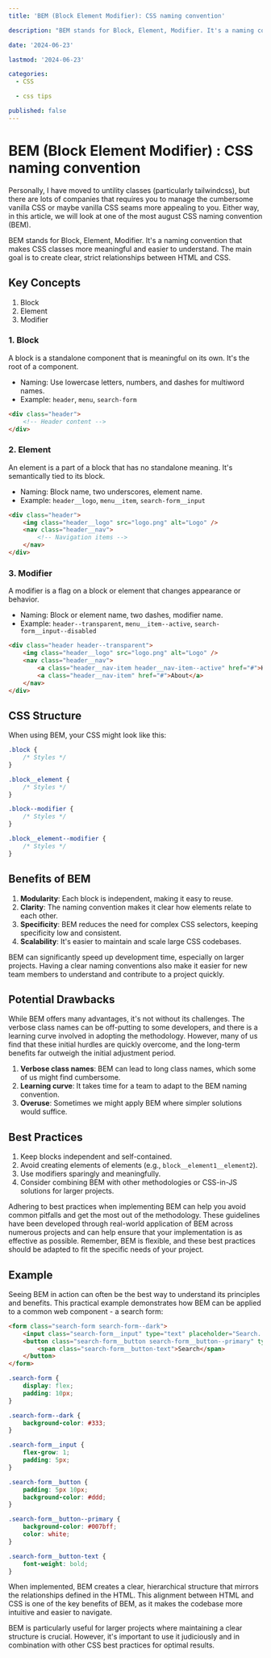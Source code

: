 ```yaml
---
title: 'BEM (Block Element Modifier): CSS naming convention'

description: "BEM stands for Block, Element, Modifier. It's a naming convention that makes CSS classes more meaningful and easier to understand. The main goal is to create clear, strict relationships between HTML and CSS."

date: '2024-06-23'

lastmod: '2024-06-23'

categories:
  - CSS

  - css tips

published: false
---
```


# BEM (Block Element Modifier) : CSS naming convention

Personally, I have moved to untility classes (particularly tailwindcss), but there are lots of companies that requires you to manage the cumbersome vanilla CSS or maybe vanilla CSS seams more appealing to you. Either way, in this article, we will look at one of the most august CSS naming convention (BEM).

BEM stands for Block, Element, Modifier. It's a naming convention that makes CSS classes more meaningful and easier to understand. The main goal is to create clear, strict relationships between HTML and CSS.

## Key Concepts

1. Block
2. Element
3. Modifier

### 1. Block

A block is a standalone component that is meaningful on its own. It's the root of a component.

- Naming: Use lowercase letters, numbers, and dashes for multiword names.
- Example: `header`, `menu`, `search-form`

```html
<div class="header">
	<!-- Header content -->
</div>
```

### 2. Element

An element is a part of a block that has no standalone meaning. It's semantically tied to its block.

- Naming: Block name, two underscores, element name.
- Example: `header__logo`, `menu__item`, `search-form__input`

```html
<div class="header">
	<img class="header__logo" src="logo.png" alt="Logo" />
	<nav class="header__nav">
		<!-- Navigation items -->
	</nav>
</div>
```

### 3. Modifier

A modifier is a flag on a block or element that changes appearance or behavior.

- Naming: Block or element name, two dashes, modifier name.
- Example: `header--transparent`, `menu__item--active`, `search-form__input--disabled`

```html
<div class="header header--transparent">
	<img class="header__logo" src="logo.png" alt="Logo" />
	<nav class="header__nav">
		<a class="header__nav-item header__nav-item--active" href="#">Home</a>
		<a class="header__nav-item" href="#">About</a>
	</nav>
</div>
```

## CSS Structure

When using BEM, your CSS might look like this:

```css
.block {
	/* Styles */
}

.block__element {
	/* Styles */
}

.block--modifier {
	/* Styles */
}

.block__element--modifier {
	/* Styles */
}
```

## Benefits of BEM

1. **Modularity**: Each block is independent, making it easy to reuse.
2. **Clarity**: The naming convention makes it clear how elements relate to each other.
3. **Specificity**: BEM reduces the need for complex CSS selectors, keeping specificity low and consistent.
4. **Scalability**: It's easier to maintain and scale large CSS codebases.

BEM can significantly speed up development time, especially on larger projects. Having a clear naming conventions also make it easier for new team members to understand and contribute to a project quickly.

## Potential Drawbacks

While BEM offers many advantages, it's not without its challenges. The verbose class names can be off-putting to some developers, and there is a learning curve involved in adopting the methodology. However, many of us find that these initial hurdles are quickly overcome, and the long-term benefits far outweigh the initial adjustment period.

1. **Verbose class names**: BEM can lead to long class names, which some of us might find cumbersome.
2. **Learning curve**: It takes time for a team to adapt to the BEM naming convention.
3. **Overuse**: Sometimes we might apply BEM where simpler solutions would suffice.

## Best Practices

1. Keep blocks independent and self-contained.
2. Avoid creating elements of elements (e.g., `block__element1__element2`).
3. Use modifiers sparingly and meaningfully.
4. Consider combining BEM with other methodologies or CSS-in-JS solutions for larger projects.

Adhering to best practices when implementing BEM can help you avoid common pitfalls and get the most out of the methodology. These guidelines have been developed through real-world application of BEM across numerous projects and can help ensure that your implementation is as effective as possible. Remember, BEM is flexible, and these best practices should be adapted to fit the specific needs of your project.

## Example

Seeing BEM in action can often be the best way to understand its principles and benefits. This practical example demonstrates how BEM can be applied to a common web component - a search form:

```html
<form class="search-form search-form--dark">
	<input class="search-form__input" type="text" placeholder="Search..." />
	<button class="search-form__button search-form__button--primary" type="submit">
		<span class="search-form__button-text">Search</span>
	</button>
</form>
```

```css
.search-form {
	display: flex;
	padding: 10px;
}

.search-form--dark {
	background-color: #333;
}

.search-form__input {
	flex-grow: 1;
	padding: 5px;
}

.search-form__button {
	padding: 5px 10px;
	background-color: #ddd;
}

.search-form__button--primary {
	background-color: #007bff;
	color: white;
}

.search-form__button-text {
	font-weight: bold;
}
```

When implemented, BEM creates a clear, hierarchical structure that mirrors the relationships defined in the HTML. This alignment between HTML and CSS is one of the key benefits of BEM, as it makes the codebase more intuitive and easier to navigate.

BEM is particularly useful for larger projects where maintaining a clear structure is crucial. However, it's important to use it judiciously and in combination with other CSS best practices for optimal results.
